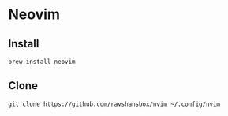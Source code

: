 # Neovim

## Install

```
brew install neovim
```

## Clone

```
git clone https://github.com/ravshansbox/nvim ~/.config/nvim
```
